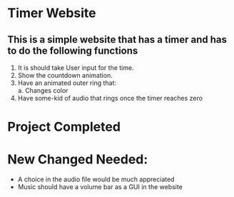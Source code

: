 # Timer Website

## This is a simple website that has a timer and has to do the following functions

1.  It is should take User input for the time.
2. Show the countdown animation.
3. Have an animated outer ring that: <br>
        a. Changes color
4. Have some-kid of audio that rings once the timer reaches zero

# Project Completed

# New Changed Needed: 

* A choice in the audio file would be much appreciated
* Music should have a volume bar as a GUI in the website

